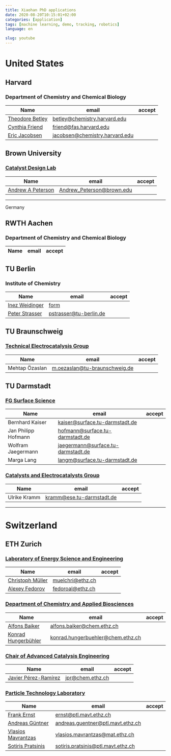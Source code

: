 ```yaml
---
title: Xiaohan PhD applications
date: 2020-08-20T10:15:01+02:00
categories: [application]
tags: [machine learning, demo, tracking, robotics]
language: en

slug: youtube
---
```

# United States
## Harvard
### Department of Chemistry and Chemical Biology 
| Name | email | accept |
|---------|-------------|------:|
| [Theodore Betley](https://chemistry.harvard.edu/people/theodore-betley) | betley@chemistry.harvard.edu | |
| [Cynthia Friend](https://chemistry.harvard.edu/people/cynthia-friend) | friend@fas.harvard.edu | |
| [Eric Jacobsen](https://chemistry.harvard.edu/people/eric-jacobsen) | jacobsen@chemistry.harvard.edu | |

## Brown University
### [Catalyst Design Lab](https://www.brown.edu/Departments/Engineering/Labs/Peterson/people.html)
| Name | email | accept |
|---------|-------------|------:|
| [Andrew A Peterson](https://vivo.brown.edu/display/ap31) | Andrew_Peterson@brown.edu | |

---------------

Germany

## RWTH Aachen
### Department of Chemistry and Chemical Biology 
| Name | email | accept |
|---------|-------------|------:|

## TU Berlin
### Institute of Chemistry
| Name | email | accept |
|---------|-------------|------:|
|[Inez Weidinger](https://www.chemie.tu-berlin.de/weidinger/research/electrocatalysis/)|[form](https://www.tu-berlin.de/allgemeine_seiten/contact/parameter/en/id/135552/?no_cache=1&ask_mail=XzxcOQAKTclojPQknJvAY3OyujaNJuI5amlYRgN5mtO1wWWBUVzKKg%3D%3D&ask_name=Prof.%20Dr.%20Inez%20Weidinger)| |
|[Peter Strasser](https://www.technischechemie.tu-berlin.de/menue/jobs/)| pstrasser@tu-berlin.de | |

## TU Braunschweig
### [Technical Electrocatalysis Group](https://www.tu-braunschweig.de/itc/oezaslan)
| Name | email | accept |
|---------|-------------|------:|
| Mehtap Özaslan | m.oezaslan@tu-braunschweig.de | |

## TU Darmstadt
### [FG Surface Science](https://www.mawi.tu-darmstadt.de/of/forschung_of/of_forschungsschwerpunkte/photoelektrochemische_energiewandlung/index.en.jsp)
| Name | email | accept |
|---------|-------------|------:|
|Bernhard Kaiser|kaiser@surface.tu-darmstadt.de||
|Jan Philipp Hofmann|hofmann@surface.tu-darmstadt.de||
|Wolfram Jaegermann|jaegermann@surface.tu-darmstadt.de||
|Marga Lang|langm@surface.tu-darmstadt.de||

### [Catalysts and Electrocatalysts Group](https://www.mawi.tu-darmstadt.de/ekat/ekat/index.en.jsp)
| Name | email | accept |
|---------|-------------|------:|
|Ulrike Kramm|kramm@ese.tu-darmstadt.de||

---------------

# Switzerland

## ETH Zurich
### [Laboratory of Energy Science and Engineering](https://lese.mavt.ethz.ch/)
| Name | email | accept |
|---------|-------------|------:|
| [Christoph Müller](https://lese.mavt.ethz.ch/the-group/person-detail.html?persid=169413)| muelchri@ethz.ch | |
| [Alexey Fedorov](https://lese.mavt.ethz.ch/the-group/person-detail.html?persid=129342)| fedoroal@ethz.ch| |

### [Department of Chemistry and Applied Biosciences](https://chab.ethz.ch/en/the-department/people/emeriti/emeriti-homepages/alfons-baiker/research/catalyst-materials.html)
| Name | email | accept |
|---------|-------------|------:|
| [Alfons Baiker](https://chab.ethz.ch/en/the-department/people/emeriti/emeriti-homepages/alfons-baiker.html) | alfons.baiker@chem.ethz.ch ||
| [Konrad Hungerbühler](https://emeritus.setg.ethz.ch/) | konrad.hungerbuehler@chem.ethz.ch | |

### [Chair of Advanced Catalysis Engineering](https://www.ace.ethz.ch/en/team)
| Name | email | accept |
|---------|-------------|------:|
| [Javier Pérez-Ramírez](https://www.ace.ethz.ch/en/jpr) | jpr@chem.ethz.ch | |

### [Particle Technology Laboratory](https://ptl.ethz.ch/research/current-research-topics/catalysis.html)
| Name | email | accept |
|---------|-------------|------:|
| [Frank Ernst](https://ptl.ethz.ch/people/person-detail.html?persid=106314)| ernst@ptl.mavt.ethz.ch | |
| [Andreas Güntner](https://ptl.ethz.ch/people/person-detail.html?persid=157888)| andreas.guentner@ptl.mavt.ethz.ch | |
| [Vlasios Mavrantzas](https://ptl.ethz.ch/people/person-detail.html?persid=46391)|  vlasios.mavrantzas@mat.ethz.ch | |
| [Sotiris Pratsinis](https://ptl.ethz.ch/people/person-detail.html?persid=79969)| sotiris.pratsinis@ptl.mavt.ethz.ch | |
